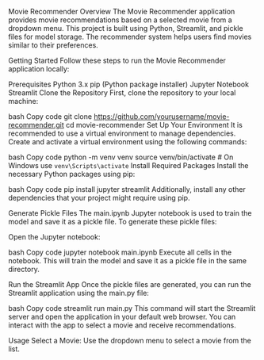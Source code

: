 Movie Recommender
Overview
The Movie Recommender application provides movie recommendations based on a selected movie from a dropdown menu. This project is built using Python, Streamlit, and pickle files for model storage. The recommender system helps users find movies similar to their preferences.

Getting Started
Follow these steps to run the Movie Recommender application locally:

Prerequisites
Python 3.x
pip (Python package installer)
Jupyter Notebook
Streamlit
Clone the Repository
First, clone the repository to your local machine:

bash
Copy code
git clone https://github.com/yourusername/movie-recommender.git
cd movie-recommender
Set Up Your Environment
It is recommended to use a virtual environment to manage dependencies. Create and activate a virtual environment using the following commands:

bash
Copy code
python -m venv venv
source venv/bin/activate  # On Windows use `venv\Scripts\activate`
Install Required Packages
Install the necessary Python packages using pip:

bash
Copy code
pip install jupyter streamlit
Additionally, install any other dependencies that your project might require using pip.

Generate Pickle Files
The main.ipynb Jupyter notebook is used to train the model and save it as a pickle file. To generate these pickle files:

Open the Jupyter notebook:

bash
Copy code
jupyter notebook main.ipynb
Execute all cells in the notebook. This will train the model and save it as a pickle file in the same directory.

Run the Streamlit App
Once the pickle files are generated, you can run the Streamlit application using the main.py file:

bash
Copy code
streamlit run main.py
This command will start the Streamlit server and open the application in your default web browser. You can interact with the app to select a movie and receive recommendations.

Usage
Select a Movie: Use the dropdown menu to select a movie from the list.

